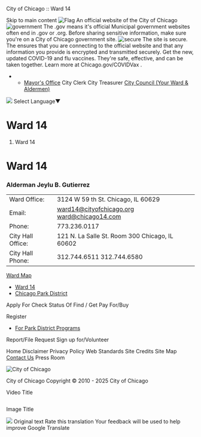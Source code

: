 City of Chicago :: Ward 14


Skip to main content
![Flag](https://www.chicago.gov/content/dam/city/cds/safari-pinned-tab.svg)
An official website of the City of Chicago
![government](https://www.chicago.gov/content/dam/city/cds/icon-dot-gov.svg)
The .gov means it's official
Municipal government websites often end in .gov or .org. Before sharing sensitive information, make sure you're on a City of Chicago government site.
![secure](https://www.chicago.gov/content/dam/city/cds/icon-https.svg)
The site is secure.
The
ensures that you are connecting to the official website and that any information you provide is encrypted and transmitted securely.
Get the new, updated COVID-19 and flu vaccines. They're safe, effective, and can be taken together. Learn more at
Chicago.gov/COVIDVax
.

* + [Mayor's Office](https://www.chicago.gov/city/en/depts/mayor.html)
    City Clerk
    City Treasurer
    [City Council (Your Ward & Aldermen)](https://www.chicago.gov/city/en/about/council.html)

![](https://www.google.com/images/cleardot.gif)
Select Language​▼

Ward 14
=======

1. Ward 14

Ward 14
=======

### Alderman Jeylu B. Gutierrez

|  |  |
| --- | --- |
| Ward Office: | 3124 W 59 th St.   Chicago, IL 60629 |
| Email: | [ward14@cityofchicago.org](mailto:ward14@cityofchicago.org "ward14@cityofchicago.org")   [ward@chicago14.com](mailto:ward@chicago14.com) |
| Phone: | 773.236.0117 |
| City Hall Office: | 121 N. La Salle St.   Room 300   Chicago, IL 60602 |
| City Hall Phone: | 312.744.6511   312.744.6580 | |

[Ward Map](https://app.chicagoelections.com/Documents/general/14th%20Ward.pdf)

* [Ward 14](https://chicago14.com/)
* [Chicago Park District](http://www.chicagoparkdistrict.com/)

Apply For
Check Status Of
Find / Get
Pay For/Buy

Register

* [For Park District Programs](https://www.chicago.gov/content/city/en/depts/other/provdrs/cpd/svcs/register_for_parkdistrictprogramsonline.html "For Park District Programs")

Report/File
Request
Sign up for/Volunteer


Home
Disclaimer
Privacy Policy
Web Standards
Site Credits
Site Map
[Contact Us](https://www.chicago.gov/city/en/general/contact.html)
Press Room

![City of Chicago](https://www.chicago.gov/content/dam/city/cds/city_seal_clr.png)

City of Chicago
Copyright © 2010 - 2025 City of Chicago





Video Title

![]()

Image Title


![](https://fonts.gstatic.com/s/i/productlogos/translate/v14/24px.svg)
Original text
Rate this translation
Your feedback will be used to help improve Google Translate
